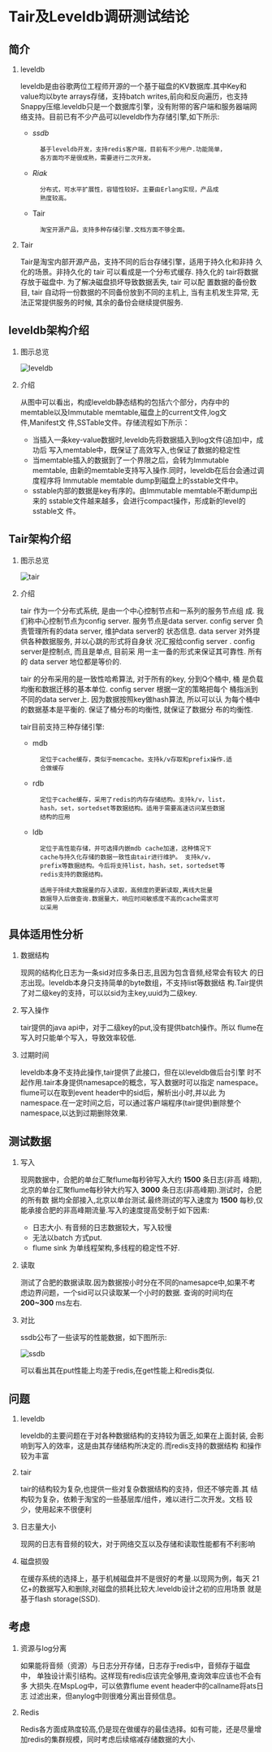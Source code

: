 # Tair及Leveldb调研测试结论 #

## 简介 ##
1. leveldb

    leveldb是由谷歌两位工程师开源的一个基于磁盘的KV数据库.其中Key和
    value均以byte arrays存储，支持batch writes,前向和反向遍历，也支持
    Snappy压缩.leveldb只是一个数据库引擎，没有附带的客户端和服务器端网
    络支持。目前已有不少产品可以leveldb作为存储引擎,如下所示:
    - *ssdb*

            基于leveldb开发，支持redis客户端，目前有不少用户.功能简单，
            各方面均不是很成熟，需要进行二次开发。
    - *Riak*

            分布式，可水平扩展性，容错性较好。主要由Erlang实现，产品成
            熟度较高。
    - Tair

            淘宝开源产品，支持多种存储引擎.文档方面不够全面。

2. Tair

    Tair是淘宝内部开源产品，支持不同的后台存储引擎，适用于持久化和非持
    久化的场景。非持久化的 tair 可以看成是一个分布式缓存. 持久化的
    tair将数据存放于磁盘中. 为了解决磁盘损坏导致数据丢失, tair 可以配
    置数据的备份数目, tair 自动将一份数据的不同备份放到不同的主机上,
    当有主机发生异常, 无法正常提供服务的时候, 其余的备份会继续提供服务.


## leveldb架构介绍 ##
1. 图示总览

    ![leveldb](/Users/yayu/Pictures/IT/leveldb-structure.png)

2. 介绍

    从图中可以看出，构成leveldb静态结构的包括六个部分，内存中的
    memtable以及Immutable memtable,磁盘上的current文件,log文件,Manifest文
    件,SSTable文件。存储流程如下所示：

    - 当插入一条key-value数据时,leveldb先将数据插入到log文件(追加)中，成功后
      写入memtable中，既保证了高效写入,也保证了数据的稳定性
    - 当memtable插入的数据到了一个界限之后，会转为Immutable memtable,
      由新的memtable支持写入操作.同时，leveldb在后台会通过调度程序将
      Immutable memtable dump到磁盘上的sstable文件中。
    - sstable内部的数据是key有序的。由Immutable memtable不断dump出来的
      sstable文件越来越多，会进行compact操作，形成新的level的sstable文
      件。

## Tair架构介绍 ##
1. 图示总览

    ![tair](/Users/yayu/Pictures/IT/tair.jpg)

2. 介绍

    tair 作为一个分布式系统, 是由一个中心控制节点和一系列的服务节点组
    成. 我们称中心控制节点为config server. 服务节点是data
    server. config server 负责管理所有的data server, 维护data server的
    状态信息. data server 对外提供各种数据服务, 并以心跳的形式将自身状
    况汇报给config server . config server是控制点, 而且是单点, 目前采
    用一主一备的形式来保证其可靠性. 所有的 data server 地位都是等价的.

    tair 的分布采用的是一致性哈希算法, 对于所有的key, 分到Q个桶中, 桶
    是负载均衡和数据迁移的基本单位. config server 根据一定的策略把每个
    桶指派到不同的data server上. 因为数据按照key做hash算法, 所以可以认
    为每个桶中的数据基本是平衡的. 保证了桶分布的均衡性, 就保证了数据分
    布的均衡性.

    tair目前支持三种存储引擎:
    - mdb

            定位于cache缓存，类似于memcache。支持k/v存取和prefix操作.适
            合做缓存
    - rdb

            定位于cache缓存，采用了redis的内存存储结构。支持k/v，list，
            hash，set，sortedset等数据结构。适用于需要高速访问某些数据
            结构的应用
    - ldb

            定位于高性能存储，并可选择内嵌mdb cache加速，这种情况下
            cache与持久化存储的数据一致性由tair进行维护。 支持k/v，
            prefix等数据结构。今后将支持list，hash，set，sortedset等
            redis支持的数据结构。

            适用于持续大数据量的存入读取，高频度的更新读取,离线大批量
            数据导入后做查询.数据量大，响应时间敏感度不高的cache需求可
            以采用


## 具体适用性分析 ##
1. 数据结构

    现网的结构化日志为一条sid对应多条日志,且因为包含音频,经常会有较大
    的日志出现。leveldb本身只支持简单的byte数组，不支持list等数据结
    构.Tair提供了对二级key的支持，可以以sid为主key,uuid为二级key.

2. 写入操作

    tair提供的java api中，对于二级key的put,没有提供batch操作。所以
    flume在写入时只能单个写入，导致效率较低.

3. 过期时间

    leveldb本身不支持此操作,tair提供了此接口，但在以leveldb做后台引擎
    时不起作用.tair本身提供namesapce的概念，写入数据时可以指定
    namespace。flume可以在取到event header中的sid后，解析出小时,并以此
    为namespace.在一定时间之后，可以通过客户端程序(tair提供)删除整个
    namespace,以达到过期删除效果.

## 测试数据 ##
1. 写入

    现网数据中，合肥的单台汇聚flume每秒钟写入大约 **1500** 条日志(非高
    峰期),北京的单台汇聚flume每秒钟大约写入 **3000** 条日志(非高峰期).测试时，合肥的所有数
    据均全部接入,北京以单台测试.最终测试的写入速度为 **1500** 每秒,仅
    能承接合肥的非高峰期流量.写入的速度提高受制于如下因素:
    - 日志大小. 有音频的日志数据较大，写入较慢
    - 无法以batch 方式put.
    - flume sink 为单线程架构,多线程的稳定性不好.

2. 读取

    测试了合肥的数据读取.因为数据按小时分在不同的namesapce中,如果不考
    虑边界问题，一个sid可以只读取某一个小时的数据. 查询的时间均在
    **200~300** ms左右.

3. 对比

    ssdb公布了一些读写的性能数据，如下图所示:
        
    ![ssdb](/Users/yayu/Pictures/IT/ssdb.png)

    可以看出其在put性能上均差于redis,在get性能上和redis类似.

## 问题 ##
1. leveldb

    leveldb的主要问题在于对各种数据结构的支持较为匮乏,如果在上面封装,
    会影响到写入的效率，这是由其存储结构所决定的.而redis支持的数据结构
    和操作较为丰富

2. tair

    tair的结构较为复杂,也提供一些对复杂数据结构的支持，但还不够完善.其
    结构较为复杂，依赖于淘宝的一些基层库/组件，难以进行二次开发。文档
    较少，使用起来不很便利

3. 日志量大小

    现网的日志有音频的较大，对于网络交互以及存储和读取性能都有不利影响

4. 磁盘损毁

    在缓存系统的选择上，基于机械磁盘并不是很好的考量.以现网为例，每天
    21亿+的数据写入和删除,对磁盘的损耗比较大.leveldb设计之初的应用场景
    就是基于flash storage(SSD).

## 考虑 ##
1. 资源与log分离

    如果能将音频（资源）与日志分开存储，日志存于redis中，音频存于磁盘中，
    单独设计索引结构。这样现有redis应该完全够用,查询效率应该也不会有多
    大损失.在MspLog中，可以依靠flume event header中的callname将ats日志
    过滤出来，但anylog中则很难分离出音频信息。

2. Redis

    Redis各方面成熟度较高,仍是现在做缓存的最佳选择。如有可能，还是尽量增
    加redis的集群规模，同时考虑后续缩减存储数据的大小.
    

    

    
    

    
    

            

